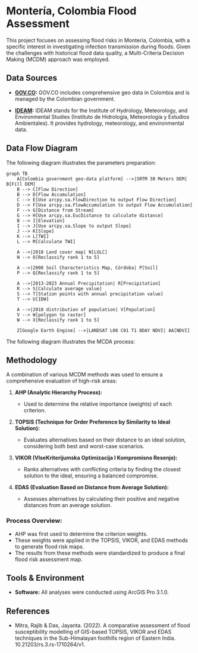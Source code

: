 # Montería, Colombia Flood Assessment

This project focuses on assessing flood risks in Montería, Colombia, with a specific interest in investigating infection transmission during floods. Given the challenges with historical flood data quality, a Multi-Criteria Decision Making (MCDM) approach was employed.

## Data Sources
- **[GOV.CO](https://www.colombiaenmapas.gov.co/):** 
  GOV.CO includes comprehensive geo data in Colombia and is managed by the Colombian government.

- **[IDEAM](http://dhime.ideam.gov.co/atencionciudadano/):** 
  IDEAM stands for the Institute of Hydrology, Meteorology, and Environmental Studies (Instituto de Hidrología, Meteorología y Estudios Ambientales). It provides hydrology, meteorology, and environmental data.


## Data Flow Diagram

The following diagram illustrates the parameters preparation:

```mermaid
graph TB
    A[Colombia government geo-data platform] -->|SRTM 30 Meters DEM| B[Fill DEM]
    B --> C[Flow Direction]
    B --> D[Flow Accumulation]
    C --> E[Use arcpy.sa.FlowDirection to output Flow Direction]
    D --> F[Use arcpy.sa.FlowAccumulation to output Flow Accumulation]
    F --> G[Distance from Stream]
    G --> H[Use arcpy.sa.EucDistance to calculate distance]
    B --> I[Elevation]
    I --> J[Use arcpy.sa.Slope to output Slope]
    J --> K[Slope]
    K --> L[TWI]
    L --> M[Calculate TWI]
    
    A -->|2018 Land cover map| N[LULC]
    N --> O[Reclassify rank 1 to 5]

    A -->|2008 Soil Characteristics Map, Córdoba| P[Soil]
    P --> Q[Reclassify rank 1 to 5]
    
    A -->|2013-2023 Annual Precipitation| R[Precipitation]
    R --> S[Calculate average value]
    S --> T[Station points with annual precipitation value]
    T --> U[IDW]

    A -->|2018 distribution of population| V[Population]
    V --> W[polygon to raster]
    W --> X[Reclassify rank 1 to 5]

    Z[Google Earth Engine] -->|LANDSAT L08 C01 T1 8DAY NDVI| AA[NDVI]

```
The following diagram illustrates the  MCDA process:


## Methodology
A combination of various MCDM methods was used to ensure a comprehensive evaluation of high-risk areas:

1. **AHP (Analytic Hierarchy Process):**
   - Used to determine the relative importance (weights) of each criterion.
   
2. **TOPSIS (Technique for Order Preference by Similarity to Ideal Solution):**
   - Evaluates alternatives based on their distance to an ideal solution, considering both best and worst-case scenarios.

3. **VIKOR (VlseKriterijumska Optimizacija I Kompromisno Resenje):**
   - Ranks alternatives with conflicting criteria by finding the closest solution to the ideal, ensuring a balanced compromise.

4. **EDAS (Evaluation Based on Distance from Average Solution):**
   - Assesses alternatives by calculating their positive and negative distances from an average solution.

### Process Overview:
- AHP was first used to determine the criterion weights.
- These weights were applied in the TOPSIS, VIKOR, and EDAS methods to generate flood risk maps.
- The results from these methods were standardized to produce a final flood risk assessment map.

## Tools & Environment
- **Software:** All analyses were conducted using ArcGIS Pro 3.1.0.

## References
- Mitra, Rajib & Das, Jayanta. (2022). A comparative assessment of flood susceptibility modelling of GIS-based TOPSIS, VIKOR and EDAS techniques in the Sub-Himalayan foothills region of Eastern India. 10.21203/rs.3.rs-1710264/v1.
